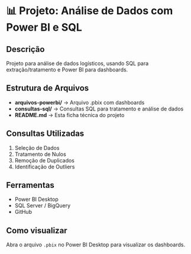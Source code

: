 # 📊 Projeto: Análise de Dados com Power BI e SQL

## Descrição
Projeto para análise de dados logísticos, usando SQL para extração/tratamento e Power BI para dashboards.

## Estrutura de Arquivos
- **arquivos-powerbi/** → Arquivo .pbix com dashboards
- **consultas-sql/** → Consultas SQL para tratamento e análise de dados
- **README.md** → Esta ficha técnica do projeto

## Consultas Utilizadas
1. Seleção de Dados
2. Tratamento de Nulos
3. Remoção de Duplicados
4. Identificação de Outliers

## Ferramentas
- Power BI Desktop
- SQL Server / BigQuery
- GitHub

## Como visualizar
Abra o arquivo `.pbix` no Power BI Desktop para visualizar os dashboards.
